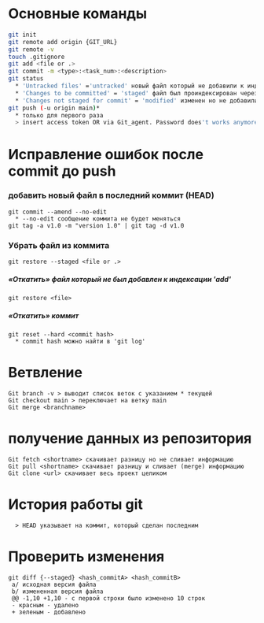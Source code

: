# Основные команды
```BASH
git init
git remote add origin {GIT_URL}
git remote -v
touch .gitignore
git add <file or .> 
git commit -m <type>:<task_num>:<description>
git status 
  * 'Untracked files' ='untracked' новый файл который не добавили к индексации через 'add'
  * 'Changes to be committed' = 'staged' файл был проиндексирован через add
  * 'Changes not staged for commit' = 'modified' изменен но не добавили к индексации через 'add'
git push (-u origin main)*
  * только для первого раза
  > insert access token OR via Git_agent. Password does't works anymore
```
# Исправление ошибок после commit до push
### добавить новый файл в последний коммит (HEAD)
```
git commit --amend --no-edit
  * --no-edit сообщение коммита не будет меняться
git tag -a v1.0 -m "version 1.0" | git tag -d v1.0
```
### Убрать файл из коммита
```
git restore --staged <file or .>
```
##### «Откатить» файл который не был добавлен к индексации 'add'
```
git restore <file>
```
##### «Откатить» коммит
```
git reset --hard <commit hash>
  * commit hash можно найти в 'git log'
```
# Ветвление
```
Git branch -v > выводит список веток с указанием * текущей
Git checkout main > переключает на ветку main
Git merge <branchname>
```
# получение данных из репозитория
```
Git fetch <shortname> скачивает разницу но не сливает информацию
Git pull <shortname> скачивает разницу и сливает (merge) информацию
Git clone <url> скачивает весь проект целиком
```
# История работы git
```git log --oneline
  > HEAD указывает на коммит, который сделан последним
```
# Проверить изменения
```
git diff {--staged} <hash_commitA> <hash_commitB>
 a/ исходная версия файла
 b/ измененная версия файла
 @@ -1,10 +1,10 - с первой строки было изменено 10 строк
 - красным - удалено
 + зеленым - добавлено
```
